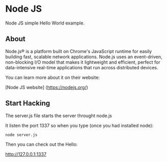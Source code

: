 # Node JS
Node JS simple Hello World example.

## About

Node.js® is a platform built on Chrome's JavaScript runtime for easily building fast, scalable network applications. Node.js uses an event-driven, non-blocking I/O model that makes it lightweight and efficient, perfect for data-intensive real-time applications that run across distributed devices.

You can learn more about it on their website:

[Node JS website] (https://nodejs.org/)

## Start Hacking

The server.js file starts the server throught node.js

It listen the port 1337 so when you type (once you had installed node):

`node server.js`

Then you can check out the Hello:

http://127.0.0.1:1337
